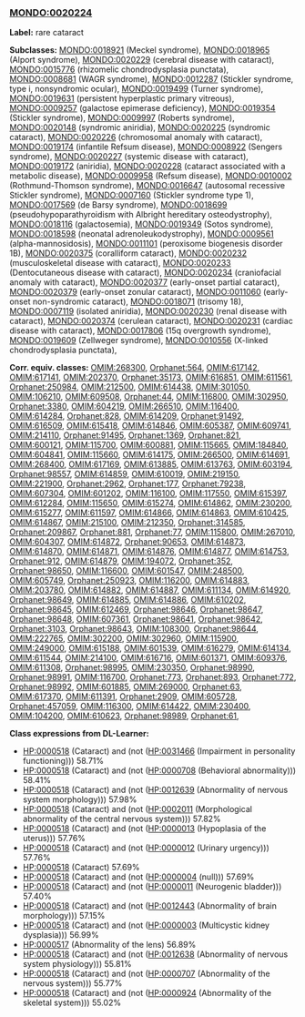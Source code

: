 
### [MONDO:0020224](http://purl.obolibrary.org/obo/MONDO_0020224)
**Label:** rare cataract

**Subclasses:** [MONDO:0018921](http://purl.obolibrary.org/obo/MONDO_0018921) (Meckel syndrome), [MONDO:0018965](http://purl.obolibrary.org/obo/MONDO_0018965) (Alport syndrome), [MONDO:0020229](http://purl.obolibrary.org/obo/MONDO_0020229) (cerebral disease with cataract), [MONDO:0015776](http://purl.obolibrary.org/obo/MONDO_0015776) (rhizomelic chondrodysplasia punctata), [MONDO:0008681](http://purl.obolibrary.org/obo/MONDO_0008681) (WAGR syndrome), [MONDO:0012287](http://purl.obolibrary.org/obo/MONDO_0012287) (Stickler syndrome, type i, nonsyndromic ocular), [MONDO:0019499](http://purl.obolibrary.org/obo/MONDO_0019499) (Turner syndrome), [MONDO:0019631](http://purl.obolibrary.org/obo/MONDO_0019631) (persistent hyperplastic primary vitreous), [MONDO:0009257](http://purl.obolibrary.org/obo/MONDO_0009257) (galactose epimerase deficiency), [MONDO:0019354](http://purl.obolibrary.org/obo/MONDO_0019354) (Stickler syndrome), [MONDO:0009997](http://purl.obolibrary.org/obo/MONDO_0009997) (Roberts syndrome), [MONDO:0020148](http://purl.obolibrary.org/obo/MONDO_0020148) (syndromic aniridia), [MONDO:0020225](http://purl.obolibrary.org/obo/MONDO_0020225) (syndromic cataract), [MONDO:0020226](http://purl.obolibrary.org/obo/MONDO_0020226) (chromosomal anomaly with cataract), [MONDO:0019174](http://purl.obolibrary.org/obo/MONDO_0019174) (infantile Refsum disease), [MONDO:0008922](http://purl.obolibrary.org/obo/MONDO_0008922) (Sengers syndrome), [MONDO:0020227](http://purl.obolibrary.org/obo/MONDO_0020227) (systemic disease with cataract), [MONDO:0019172](http://purl.obolibrary.org/obo/MONDO_0019172) (aniridia), [MONDO:0020228](http://purl.obolibrary.org/obo/MONDO_0020228) (cataract associated with a metabolic disease), [MONDO:0009958](http://purl.obolibrary.org/obo/MONDO_0009958) (Refsum disease), [MONDO:0010002](http://purl.obolibrary.org/obo/MONDO_0010002) (Rothmund-Thomson syndrome), [MONDO:0016647](http://purl.obolibrary.org/obo/MONDO_0016647) (autosomal recessive Stickler syndrome), [MONDO:0007160](http://purl.obolibrary.org/obo/MONDO_0007160) (Stickler syndrome type 1), [MONDO:0017569](http://purl.obolibrary.org/obo/MONDO_0017569) (de Barsy syndrome), [MONDO:0018699](http://purl.obolibrary.org/obo/MONDO_0018699) (pseudohypoparathyroidism with Albright hereditary osteodystrophy), [MONDO:0018116](http://purl.obolibrary.org/obo/MONDO_0018116) (galactosemia), [MONDO:0019349](http://purl.obolibrary.org/obo/MONDO_0019349) (Sotos syndrome), [MONDO:0018598](http://purl.obolibrary.org/obo/MONDO_0018598) (neonatal adrenoleukodystrophy), [MONDO:0009561](http://purl.obolibrary.org/obo/MONDO_0009561) (alpha-mannosidosis), [MONDO:0011101](http://purl.obolibrary.org/obo/MONDO_0011101) (peroxisome biogenesis disorder 1B), [MONDO:0020375](http://purl.obolibrary.org/obo/MONDO_0020375) (coralliform cataract), [MONDO:0020232](http://purl.obolibrary.org/obo/MONDO_0020232) (musculoskeletal disease with cataract), [MONDO:0020233](http://purl.obolibrary.org/obo/MONDO_0020233) (Dentocutaneous disease with cataract), [MONDO:0020234](http://purl.obolibrary.org/obo/MONDO_0020234) (craniofacial anomaly with cataract), [MONDO:0020377](http://purl.obolibrary.org/obo/MONDO_0020377) (early-onset partial cataract), [MONDO:0020379](http://purl.obolibrary.org/obo/MONDO_0020379) (early-onset zonular cataract), [MONDO:0011060](http://purl.obolibrary.org/obo/MONDO_0011060) (early-onset non-syndromic cataract), [MONDO:0018071](http://purl.obolibrary.org/obo/MONDO_0018071) (trisomy 18), [MONDO:0007119](http://purl.obolibrary.org/obo/MONDO_0007119) (isolated aniridia), [MONDO:0020230](http://purl.obolibrary.org/obo/MONDO_0020230) (renal disease with cataract), [MONDO:0020374](http://purl.obolibrary.org/obo/MONDO_0020374) (cerulean cataract), [MONDO:0020231](http://purl.obolibrary.org/obo/MONDO_0020231) (cardiac disease with cataract), [MONDO:0017806](http://purl.obolibrary.org/obo/MONDO_0017806) (15q overgrowth syndrome), [MONDO:0019609](http://purl.obolibrary.org/obo/MONDO_0019609) (Zellweger syndrome), [MONDO:0010556](http://purl.obolibrary.org/obo/MONDO_0010556) (X-linked chondrodysplasia punctata), 

**Corr. equiv. classes:** [OMIM:268300](http://purl.obolibrary.org/obo/OMIM_268300), [Orphanet:564](http://www.orpha.net/ORDO/Orphanet_564), [OMIM:617142](http://purl.obolibrary.org/obo/OMIM_617142), [OMIM:617141](http://purl.obolibrary.org/obo/OMIM_617141), [OMIM:202370](http://purl.obolibrary.org/obo/OMIM_202370), [Orphanet:35173](http://www.orpha.net/ORDO/Orphanet_35173), [OMIM:616851](http://purl.obolibrary.org/obo/OMIM_616851), [OMIM:611561](http://purl.obolibrary.org/obo/OMIM_611561), [Orphanet:250984](http://www.orpha.net/ORDO/Orphanet_250984), [OMIM:212500](http://purl.obolibrary.org/obo/OMIM_212500), [OMIM:614438](http://purl.obolibrary.org/obo/OMIM_614438), [OMIM:301050](http://purl.obolibrary.org/obo/OMIM_301050), [OMIM:106210](http://purl.obolibrary.org/obo/OMIM_106210), [OMIM:609508](http://purl.obolibrary.org/obo/OMIM_609508), [Orphanet:44](http://www.orpha.net/ORDO/Orphanet_44), [OMIM:116800](http://purl.obolibrary.org/obo/OMIM_116800), [OMIM:302950](http://purl.obolibrary.org/obo/OMIM_302950), [Orphanet:3380](http://www.orpha.net/ORDO/Orphanet_3380), [OMIM:604219](http://purl.obolibrary.org/obo/OMIM_604219), [OMIM:266510](http://purl.obolibrary.org/obo/OMIM_266510), [OMIM:116400](http://purl.obolibrary.org/obo/OMIM_116400), [OMIM:614284](http://purl.obolibrary.org/obo/OMIM_614284), [Orphanet:828](http://www.orpha.net/ORDO/Orphanet_828), [OMIM:614209](http://purl.obolibrary.org/obo/OMIM_614209), [Orphanet:91492](http://www.orpha.net/ORDO/Orphanet_91492), [OMIM:616509](http://purl.obolibrary.org/obo/OMIM_616509), [OMIM:615418](http://purl.obolibrary.org/obo/OMIM_615418), [OMIM:614846](http://purl.obolibrary.org/obo/OMIM_614846), [OMIM:605387](http://purl.obolibrary.org/obo/OMIM_605387), [OMIM:609741](http://purl.obolibrary.org/obo/OMIM_609741), [OMIM:214110](http://purl.obolibrary.org/obo/OMIM_214110), [Orphanet:91495](http://www.orpha.net/ORDO/Orphanet_91495), [Orphanet:1369](http://www.orpha.net/ORDO/Orphanet_1369), [Orphanet:821](http://www.orpha.net/ORDO/Orphanet_821), [OMIM:600121](http://purl.obolibrary.org/obo/OMIM_600121), [OMIM:115700](http://purl.obolibrary.org/obo/OMIM_115700), [OMIM:600881](http://purl.obolibrary.org/obo/OMIM_600881), [OMIM:115665](http://purl.obolibrary.org/obo/OMIM_115665), [OMIM:184840](http://purl.obolibrary.org/obo/OMIM_184840), [OMIM:604841](http://purl.obolibrary.org/obo/OMIM_604841), [OMIM:115660](http://purl.obolibrary.org/obo/OMIM_115660), [OMIM:614175](http://purl.obolibrary.org/obo/OMIM_614175), [OMIM:266500](http://purl.obolibrary.org/obo/OMIM_266500), [OMIM:614691](http://purl.obolibrary.org/obo/OMIM_614691), [OMIM:268400](http://purl.obolibrary.org/obo/OMIM_268400), [OMIM:617169](http://purl.obolibrary.org/obo/OMIM_617169), [OMIM:613885](http://purl.obolibrary.org/obo/OMIM_613885), [OMIM:613763](http://purl.obolibrary.org/obo/OMIM_613763), [OMIM:603194](http://purl.obolibrary.org/obo/OMIM_603194), [Orphanet:98557](http://www.orpha.net/ORDO/Orphanet_98557), [OMIM:614859](http://purl.obolibrary.org/obo/OMIM_614859), [OMIM:610019](http://purl.obolibrary.org/obo/OMIM_610019), [OMIM:219150](http://purl.obolibrary.org/obo/OMIM_219150), [OMIM:221900](http://purl.obolibrary.org/obo/OMIM_221900), [Orphanet:2962](http://www.orpha.net/ORDO/Orphanet_2962), [Orphanet:177](http://www.orpha.net/ORDO/Orphanet_177), [Orphanet:79238](http://www.orpha.net/ORDO/Orphanet_79238), [OMIM:607304](http://purl.obolibrary.org/obo/OMIM_607304), [OMIM:601202](http://purl.obolibrary.org/obo/OMIM_601202), [OMIM:116100](http://purl.obolibrary.org/obo/OMIM_116100), [OMIM:117550](http://purl.obolibrary.org/obo/OMIM_117550), [OMIM:615397](http://purl.obolibrary.org/obo/OMIM_615397), [OMIM:612284](http://purl.obolibrary.org/obo/OMIM_612284), [OMIM:115650](http://purl.obolibrary.org/obo/OMIM_115650), [OMIM:615274](http://purl.obolibrary.org/obo/OMIM_615274), [OMIM:614862](http://purl.obolibrary.org/obo/OMIM_614862), [OMIM:230200](http://purl.obolibrary.org/obo/OMIM_230200), [OMIM:615277](http://purl.obolibrary.org/obo/OMIM_615277), [OMIM:611597](http://purl.obolibrary.org/obo/OMIM_611597), [OMIM:614866](http://purl.obolibrary.org/obo/OMIM_614866), [OMIM:614863](http://purl.obolibrary.org/obo/OMIM_614863), [OMIM:610425](http://purl.obolibrary.org/obo/OMIM_610425), [OMIM:614867](http://purl.obolibrary.org/obo/OMIM_614867), [OMIM:215100](http://purl.obolibrary.org/obo/OMIM_215100), [OMIM:212350](http://purl.obolibrary.org/obo/OMIM_212350), [Orphanet:314585](http://www.orpha.net/ORDO/Orphanet_314585), [Orphanet:209867](http://www.orpha.net/ORDO/Orphanet_209867), [Orphanet:881](http://www.orpha.net/ORDO/Orphanet_881), [Orphanet:77](http://www.orpha.net/ORDO/Orphanet_77), [OMIM:115800](http://purl.obolibrary.org/obo/OMIM_115800), [OMIM:267010](http://purl.obolibrary.org/obo/OMIM_267010), [OMIM:604307](http://purl.obolibrary.org/obo/OMIM_604307), [OMIM:614872](http://purl.obolibrary.org/obo/OMIM_614872), [Orphanet:90653](http://www.orpha.net/ORDO/Orphanet_90653), [OMIM:614873](http://purl.obolibrary.org/obo/OMIM_614873), [OMIM:614870](http://purl.obolibrary.org/obo/OMIM_614870), [OMIM:614871](http://purl.obolibrary.org/obo/OMIM_614871), [OMIM:614876](http://purl.obolibrary.org/obo/OMIM_614876), [OMIM:614877](http://purl.obolibrary.org/obo/OMIM_614877), [OMIM:614753](http://purl.obolibrary.org/obo/OMIM_614753), [Orphanet:912](http://www.orpha.net/ORDO/Orphanet_912), [OMIM:614879](http://purl.obolibrary.org/obo/OMIM_614879), [OMIM:194072](http://purl.obolibrary.org/obo/OMIM_194072), [Orphanet:352](http://www.orpha.net/ORDO/Orphanet_352), [Orphanet:98650](http://www.orpha.net/ORDO/Orphanet_98650), [OMIM:116600](http://purl.obolibrary.org/obo/OMIM_116600), [OMIM:601547](http://purl.obolibrary.org/obo/OMIM_601547), [OMIM:248500](http://purl.obolibrary.org/obo/OMIM_248500), [OMIM:605749](http://purl.obolibrary.org/obo/OMIM_605749), [Orphanet:250923](http://www.orpha.net/ORDO/Orphanet_250923), [OMIM:116200](http://purl.obolibrary.org/obo/OMIM_116200), [OMIM:614883](http://purl.obolibrary.org/obo/OMIM_614883), [OMIM:203780](http://purl.obolibrary.org/obo/OMIM_203780), [OMIM:614882](http://purl.obolibrary.org/obo/OMIM_614882), [OMIM:614887](http://purl.obolibrary.org/obo/OMIM_614887), [OMIM:611134](http://purl.obolibrary.org/obo/OMIM_611134), [OMIM:614920](http://purl.obolibrary.org/obo/OMIM_614920), [Orphanet:98649](http://www.orpha.net/ORDO/Orphanet_98649), [OMIM:614885](http://purl.obolibrary.org/obo/OMIM_614885), [OMIM:614886](http://purl.obolibrary.org/obo/OMIM_614886), [OMIM:610202](http://purl.obolibrary.org/obo/OMIM_610202), [Orphanet:98645](http://www.orpha.net/ORDO/Orphanet_98645), [OMIM:612469](http://purl.obolibrary.org/obo/OMIM_612469), [Orphanet:98646](http://www.orpha.net/ORDO/Orphanet_98646), [Orphanet:98647](http://www.orpha.net/ORDO/Orphanet_98647), [Orphanet:98648](http://www.orpha.net/ORDO/Orphanet_98648), [OMIM:607361](http://purl.obolibrary.org/obo/OMIM_607361), [Orphanet:98641](http://www.orpha.net/ORDO/Orphanet_98641), [Orphanet:98642](http://www.orpha.net/ORDO/Orphanet_98642), [Orphanet:3103](http://www.orpha.net/ORDO/Orphanet_3103), [Orphanet:98643](http://www.orpha.net/ORDO/Orphanet_98643), [OMIM:108300](http://purl.obolibrary.org/obo/OMIM_108300), [Orphanet:98644](http://www.orpha.net/ORDO/Orphanet_98644), [OMIM:222765](http://purl.obolibrary.org/obo/OMIM_222765), [OMIM:302200](http://purl.obolibrary.org/obo/OMIM_302200), [OMIM:302960](http://purl.obolibrary.org/obo/OMIM_302960), [OMIM:115900](http://purl.obolibrary.org/obo/OMIM_115900), [OMIM:249000](http://purl.obolibrary.org/obo/OMIM_249000), [OMIM:615188](http://purl.obolibrary.org/obo/OMIM_615188), [OMIM:601539](http://purl.obolibrary.org/obo/OMIM_601539), [OMIM:616279](http://purl.obolibrary.org/obo/OMIM_616279), [OMIM:614134](http://purl.obolibrary.org/obo/OMIM_614134), [OMIM:611544](http://purl.obolibrary.org/obo/OMIM_611544), [OMIM:214100](http://purl.obolibrary.org/obo/OMIM_214100), [OMIM:616716](http://purl.obolibrary.org/obo/OMIM_616716), [OMIM:601371](http://purl.obolibrary.org/obo/OMIM_601371), [OMIM:609376](http://purl.obolibrary.org/obo/OMIM_609376), [OMIM:611308](http://purl.obolibrary.org/obo/OMIM_611308), [Orphanet:98995](http://www.orpha.net/ORDO/Orphanet_98995), [OMIM:230350](http://purl.obolibrary.org/obo/OMIM_230350), [Orphanet:98990](http://www.orpha.net/ORDO/Orphanet_98990), [Orphanet:98991](http://www.orpha.net/ORDO/Orphanet_98991), [OMIM:116700](http://purl.obolibrary.org/obo/OMIM_116700), [Orphanet:773](http://www.orpha.net/ORDO/Orphanet_773), [Orphanet:893](http://www.orpha.net/ORDO/Orphanet_893), [Orphanet:772](http://www.orpha.net/ORDO/Orphanet_772), [Orphanet:98992](http://www.orpha.net/ORDO/Orphanet_98992), [OMIM:601885](http://purl.obolibrary.org/obo/OMIM_601885), [OMIM:269000](http://purl.obolibrary.org/obo/OMIM_269000), [Orphanet:63](http://www.orpha.net/ORDO/Orphanet_63), [OMIM:617370](http://purl.obolibrary.org/obo/OMIM_617370), [OMIM:611391](http://purl.obolibrary.org/obo/OMIM_611391), [Orphanet:2909](http://www.orpha.net/ORDO/Orphanet_2909), [OMIM:605728](http://purl.obolibrary.org/obo/OMIM_605728), [Orphanet:457059](http://www.orpha.net/ORDO/Orphanet_457059), [OMIM:116300](http://purl.obolibrary.org/obo/OMIM_116300), [OMIM:614422](http://purl.obolibrary.org/obo/OMIM_614422), [OMIM:230400](http://purl.obolibrary.org/obo/OMIM_230400), [OMIM:104200](http://purl.obolibrary.org/obo/OMIM_104200), [OMIM:610623](http://purl.obolibrary.org/obo/OMIM_610623), [Orphanet:98989](http://www.orpha.net/ORDO/Orphanet_98989), [Orphanet:61](http://www.orpha.net/ORDO/Orphanet_61), 

**Class expressions from DL-Learner:**

- [HP:0000518](http://purl.obolibrary.org/obo/HP_0000518) (Cataract) and (not ([HP:0031466](http://purl.obolibrary.org/obo/HP_0031466) (Impairment in personality functioning))) 58.71%
- [HP:0000518](http://purl.obolibrary.org/obo/HP_0000518) (Cataract) and (not ([HP:0000708](http://purl.obolibrary.org/obo/HP_0000708) (Behavioral abnormality))) 58.41%
- [HP:0000518](http://purl.obolibrary.org/obo/HP_0000518) (Cataract) and (not ([HP:0012639](http://purl.obolibrary.org/obo/HP_0012639) (Abnormality of nervous system morphology))) 57.98%
- [HP:0000518](http://purl.obolibrary.org/obo/HP_0000518) (Cataract) and (not ([HP:0002011](http://purl.obolibrary.org/obo/HP_0002011) (Morphological abnormality of the central nervous system))) 57.82%
- [HP:0000518](http://purl.obolibrary.org/obo/HP_0000518) (Cataract) and (not ([HP:0000013](http://purl.obolibrary.org/obo/HP_0000013) (Hypoplasia of the uterus))) 57.76%
- [HP:0000518](http://purl.obolibrary.org/obo/HP_0000518) (Cataract) and (not ([HP:0000012](http://purl.obolibrary.org/obo/HP_0000012) (Urinary urgency))) 57.76%
- [HP:0000518](http://purl.obolibrary.org/obo/HP_0000518) (Cataract) 57.69%
- [HP:0000518](http://purl.obolibrary.org/obo/HP_0000518) (Cataract) and (not ([HP:0000004](http://purl.obolibrary.org/obo/HP_0000004) (null))) 57.69%
- [HP:0000518](http://purl.obolibrary.org/obo/HP_0000518) (Cataract) and (not ([HP:0000011](http://purl.obolibrary.org/obo/HP_0000011) (Neurogenic bladder))) 57.40%
- [HP:0000518](http://purl.obolibrary.org/obo/HP_0000518) (Cataract) and (not ([HP:0012443](http://purl.obolibrary.org/obo/HP_0012443) (Abnormality of brain morphology))) 57.15%
- [HP:0000518](http://purl.obolibrary.org/obo/HP_0000518) (Cataract) and (not ([HP:0000003](http://purl.obolibrary.org/obo/HP_0000003) (Multicystic kidney dysplasia))) 56.99%
- [HP:0000517](http://purl.obolibrary.org/obo/HP_0000517) (Abnormality of the lens) 56.89%
- [HP:0000518](http://purl.obolibrary.org/obo/HP_0000518) (Cataract) and (not ([HP:0012638](http://purl.obolibrary.org/obo/HP_0012638) (Abnormality of nervous system physiology))) 55.81%
- [HP:0000518](http://purl.obolibrary.org/obo/HP_0000518) (Cataract) and (not ([HP:0000707](http://purl.obolibrary.org/obo/HP_0000707) (Abnormality of the nervous system))) 55.77%
- [HP:0000518](http://purl.obolibrary.org/obo/HP_0000518) (Cataract) and (not ([HP:0000924](http://purl.obolibrary.org/obo/HP_0000924) (Abnormality of the skeletal system))) 55.02%


